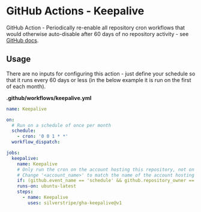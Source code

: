 # GitHub Actions - Keepalive

GitHub Action - Periodically re-enable all repository cron workflows that would otherwise auto-disable after 60 days of no repository activity - see [GitHub docs](https://docs.github.com/en/actions/learn-github-actions/usage-limits-billing-and-administration#disabling-and-enabling-workflows).

## Usage

There are no inputs for configuring this action - just define your schedule so that it runs every 60 days or less (in the below example it is run on the first of each month).

**.github/workflows/keepalive.yml**
```yml
name: Keepalive

on:
  # Run on a schedule of once per month
  schedule:
    - cron: '0 0 1 * *'
  workflow_dispatch:

jobs:
  keepalive:
    name: Keepalive
    # Only run the cron on the account hosting this repository, not on the accounts of forks
    # Change '<account_name>' to match the name of the account hosting this repository
    if: (github.event_name == 'schedule' && github.repository_owner == '<account_name>') || (github.event_name != 'schedule')
    runs-on: ubuntu-latest
    steps:
      - name: Keepalive
        uses: silverstripe/gha-keepalive@v1
```
